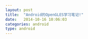 ```yaml
---
layout: post
title:  "Android的OpenGLES学习笔记!"
date:   2014-10-16 10:06:03
categories: android
type: android
---
```


